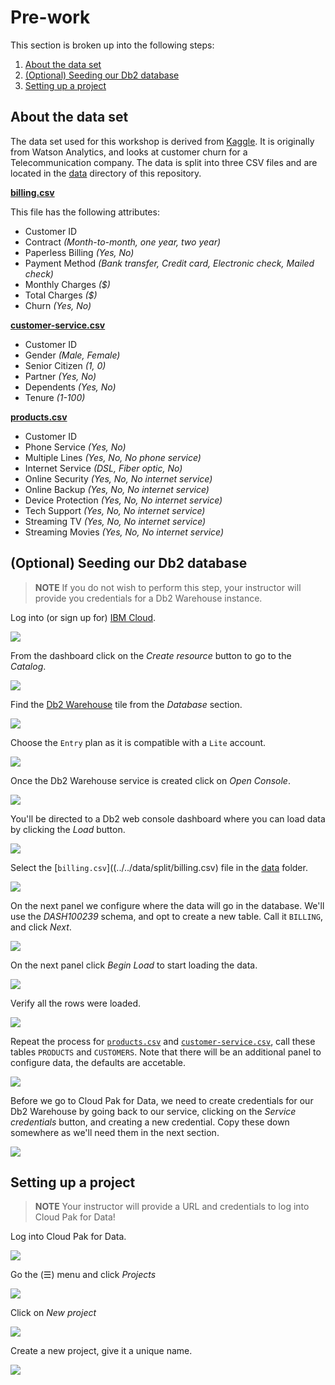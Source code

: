 # Pre-work

This section is broken up into the following steps:

1. [About the data set](#about-the-data-set)
1. [(Optional) Seeding our Db2 database](#optional-seeding-our-db2-database)
1. [Setting up a project](#setting-up-a-project)

## About the data set

The data set used for this workshop is derived from [Kaggle](https://www.kaggle.com/blastchar/telco-customer-churn). It is originally from Watson Analytics, and looks at customer churn for a Telecommunication company. The data is split into three CSV files and are located in the [data](../../data) directory of this repository.

**[billing.csv](../../data/split/billing.csv)**

This file has the following attributes:

* Customer ID
* Contract *(Month-to-month, one year, two year)*
* Paperless Billing *(Yes, No)*
* Payment Method *(Bank transfer, Credit card, Electronic check, Mailed check)*
* Monthly Charges *($)*
* Total Charges *($)*
* Churn *(Yes, No)*

**[customer-service.csv](../../data/split/customer-service.csv)**

* Customer ID
* Gender *(Male, Female)*
* Senior Citizen *(1, 0)*
* Partner *(Yes, No)*
* Dependents *(Yes, No)*
* Tenure *(1-100)*

**[products.csv](../../data/split/products.csv)**

* Customer ID
* Phone Service *(Yes, No)*
* Multiple Lines *(Yes, No, No phone service)*
* Internet Service *(DSL, Fiber optic, No)*
* Online Security *(Yes, No, No internet service)*
* Online Backup *(Yes, No, No internet service)*
* Device Protection *(Yes, No, No internet service)*
* Tech Support *(Yes, No, No internet service)*
* Streaming TV *(Yes, No, No internet service)*
* Streaming Movies *(Yes, No, No internet service)*

## (Optional) Seeding our Db2 database

> **NOTE** If you do not wish to perform this step, your instructor will provide you credentials for a Db2 Warehouse instance.

Log into (or sign up for) [IBM Cloud](https://cloud.ibm.com).

![](../.gitbook/assets/images/generic/ibm-cloud-sign-up.png)

From the dashboard click on the *Create resource* button to go to the *Catalog*.

![](../.gitbook/assets/images/generic/ibm-cloud-dashboard.png)

Find the [Db2 Warehouse](https://cloud.ibm.com/catalog/services/db2-warehouse) tile from the *Database* section.

![](../.gitbook/assets/images/db2/db2-0-catalog.png)

Choose the `Entry` plan as it is compatible with a `Lite` account.

![](../.gitbook/assets/images/db2/db2-0-pricing.png)

Once the Db2 Warehouse service is created click on *Open Console*.

![](../.gitbook/assets/images/db2/db2-1-cloud-launch.png)

You'll be directed to a Db2 web console dashboard where you can load data by clicking the *Load* button.

![](../.gitbook/assets/images/db2/db2-2-console-overview.png)

Select the [`billing.csv`]((../../data/split/billing.csv) file in the [data](../../data) folder.

![](../.gitbook/assets/images/db2/db2-3-csv-find.png)

On the next panel we configure where the data will go in the database. We'll use the *DASH100239* schema, and opt to create a new table. Call it `BILLING`, and click *Next*.

![](../.gitbook/assets/images/db2/db2-4-csv-config.png)

On the next panel click *Begin Load* to start loading the data.

![](../.gitbook/assets/images/db2/db2-5-csv-preload.png)

Verify all the rows were loaded.

![](../.gitbook/assets/images/db2/db2-6-csv-loaded.png)

Repeat the process for [`products.csv`](../../data/split/products.csv) and [`customer-service.csv`](../../data/split/customer-service.csv), call these tables `PRODUCTS` and `CUSTOMERS`. Note that there will be an additional panel to configure data, the defaults are accetable.

![](../.gitbook/assets/images/db2/db2-8-csv-config-products.png)

Before we go to Cloud Pak for Data, we need to create credentials for our Db2 Warehouse by going back to our service, clicking on the *Service credentials* button, and creating a new credential. Copy these down somewhere as we'll need them in the next section.

![](../.gitbook/assets/images/db2/db2-cloud-credentials.png)

## Setting up a project

> **NOTE** Your instructor will provide a URL and credentials to log into Cloud Pak for Data!

Log into Cloud Pak for Data.

![](../.gitbook/assets/images/manage/cpd-login.png)

Go the (☰) menu and click *Projects*

![](../.gitbook/assets/images/manage/cpd-projects-menu.png)

Click on *New project*

![](../.gitbook/assets/images/manage/cpd-new-project.png)

Create a new project, give it a unique name.

![](../.gitbook/assets/images/manage/cpd-new-project-name.png)
